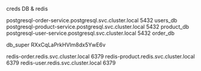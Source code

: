 creds DB & redis

postgresql-order-service.postgresql.svc.cluster.local 5432 users_db
postgresql-product-service.postgresql.svc.cluster.local 5432 product_db
postgresql-user-service.postgresql.svc.cluster.local 5432 order_db

db_super
RXxCqLaPrkHVlm8dx5YwE6v


redis-order.redis.svc.cluster.local 6379
redis-product.redis.svc.cluster.local 6379
redis-user.redis.svc.cluster.local 6379
